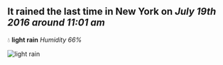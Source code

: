 ## It rained the last time in New York on *July 19th 2016 around 11:01 am*
💧  **light rain** *Humidity 66%*

![light rain](http://openweathermap.org/img/w/10d.png)
